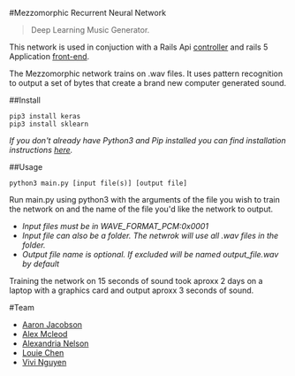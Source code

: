 #Mezzomorphic Recurrent Neural Network
> Deep Learning Music Generator. 

This network is used in conjuction with a Rails Api [controller](https://github.com/louiehchen/mezzo_backend) and rails 5 Application [front-end](https://github.com/louiehchen/mezzo_frontend).


The Mezzomorphic network trains on .wav files. It uses pattern recognition to output a set of bytes that create a brand new computer generated sound. 


##Install
```
pip3 install keras
pip3 install sklearn
```

*If you don't already have Python3 and Pip installed you can find installation instructions [here](https://www.python.org/downloads/).*


##Usage
```
python3 main.py [input file(s)] [output file]
```

Run main.py using python3 with the arguments of the file you wish to train the network on and the name of the file you'd like the network to output.
* *Input files must be in WAVE_FORMAT_PCM:0x0001*
* *Input file can also be a folder. The netwrok will use all .wav files in the folder.*
* *Output file name is optional. If excluded will be named output_file.wav by default*

Training the network on 15 seconds of sound took aproxx 2 days on a laptop with a graphics card and output aproxx 3 seconds of sound.

#Team
* [Aaron Jacobson](https://github.com/SudoSanauu)
* [Alex Mcleod](https://github.com/mcleodaj)
* [Alexandria Nelson](https://github.com/Alex-CAN)
* [Louie Chen](https://github.com/louiehchen)
* [Vivi Nguyen](https://github.com/CatonNip)
